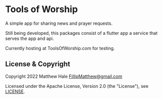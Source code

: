 # Tools of Worship

A simple app for sharing news and prayer requests.

Still being developed, this packages consist of a flutter app a service that serves the app and api.

Currently hosting at ToolsOfWorship.com for testing.

## License & Copyright
Copyright 2022 Matthew Hale <FillipMatthew@gmail.com>

Licensed under the Apache License, Version 2.0 (the "License"), see [LICENSE](LICENSE).
